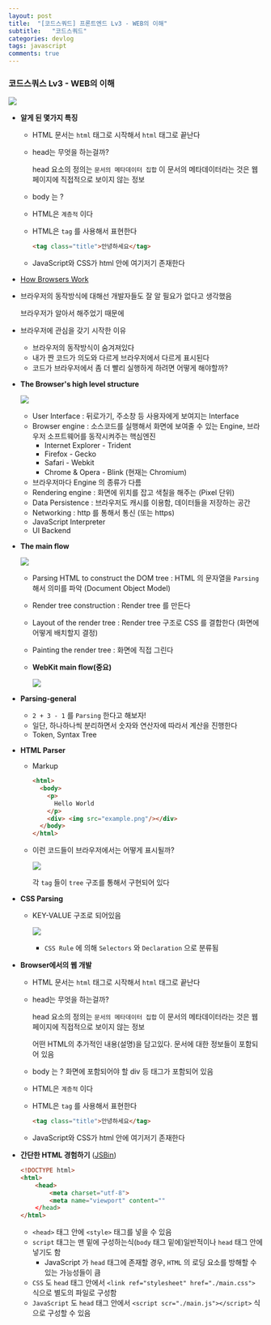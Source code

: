 ```yaml
---
layout: post
title:  "[코드스쿼드] 프론트엔드 Lv3 - WEB의 이해"
subtitle:   "코드스쿼드"
categories: devlog
tags: javascript
comments: true
---
```


### 코드스쿼스 Lv3 - WEB의 이해

![](https://i.imgur.com/DMZSnFa.gif)

- **알게 된 몇가지 특징**

  - HTML 문서는 `html` 태그로 시작해서 `html` 태그로 끝난다

  - head는 무엇을 하는걸까?

    head 요소의 정의는 `문서의 메타데이터 집합`
    이 문서의 메타데이터라는 것은 웹 페이지에 직접적으로 보이지 않는 정보

  - body 는 ?

  - HTML은 `계층적` 이다

  - HTML은 `tag` 를 사용해서 표현한다

    ```html
    <tag class="title">안녕하세요</tag>
    ```

  - JavaScript와 CSS가 html 안에 여기저기 존재한다

- [How Browsers Work](https://www.html5rocks.com/en/tutorials/internals/howbrowserswork/)

- 브라우저의 동작방식에 대해선 개발자들도 잘 알 필요가 없다고 생각했음

  브라우저가 알아서 해주었기 때문에

- 브라우저에 관심을 갖기 시작한 이유

  - 브라우저의 동작방식이 숨겨져있다
  - 내가 짠 코드가 의도와 다르게 브라우저에서 다르게 표시된다
  - 코드가 브라우저에서 좀 더 빨리 실행하게 하려면 어떻게 해야할까?

- **The Browser's high level structure**

  ![](https://i.imgur.com/47u2bHQ.png)

  - User Interface : 뒤로가기, 주소창 등 사용자에게 보여지는 Interface
  - Browser engine : 소스코드를 실행해서 화면에 보여줄 수 있는 Engine, 브라우저 소프트웨어를 동작시켜주는 핵심엔진
    - Internet Explorer - Trident
    - Firefox - Gecko
    - Safari - Webkit
    - Chrome & Opera - Blink (현재는 Chromium)
  - 브라우저마다 Engine 의 종류가 다름 
  - Rendering engine : 화면에 위치를 잡고 색칠을 해주는 (Pixel 단위)
  - Data Persistence : 브라우저도 캐시를 이용함, 데이터들을 저장하는 공간
  - Networking : http 를 통해서 통신 (또는 https)
  - JavaScript Interpreter
  - UI Backend

- **The main flow**

  ![](https://i.imgur.com/gSqOILK.png)

  - Parsing HTML to construct the DOM tree : HTML 의 문자열을 `Parsing` 해서 의미를 파악 (Document Object Model)

  - Render tree construction : Render tree 를 만든다

  - Layout of the render tree : Render tree 구조로 CSS 를 결합한다 (화면에 어떻게 배치할지 결정)

  - Painting the render tree : 화면에 직접 그린다

  - **WebKit main flow(중요)**

    ![](https://imgur.com/JLERmH4.png)

- **Parsing-general**

  - `2 + 3 - 1` 를 `Parsing` 한다고 해보자!
  - 일단, 하나하나씩 분리하면서 숫자와 연산자에 따라서 계산을 진행한다
  - Token, Syntax Tree

- **HTML Parser**

  - Markup

    ```html
    <html>
      <body>
        <p>
          Hello World
        </p>
        <div> <img src="example.png"/></div>
      </body>
    </html>
    ```

  - 이런 코드들이 브라우저에서는 어떻게 표시될까?

    ![](https://imgur.com/5MKiZZX.png)

    각 `tag` 들이 `tree` 구조를 통해서 구현되어 있다

- **CSS Parsing**

  - KEY-VALUE 구조로 되어있음

    ![](https://imgur.com/BgLNHZq.png)

    - `CSS Rule` 에 의해 `Selectors` 와 `Declaration` 으로 분류됨

- **Browser에서의 웹 개발**

  - HTML 문서는 `html` 태그로 시작해서 `html` 태그로 끝난다

  - head는 무엇을 하는걸까?

    head 요소의 정의는 `문서의 메타데이터 집합`
    이 문서의 메타데이터라는 것은 웹 페이지에 직접적으로 보이지 않는 정보

    어떤 HTML의 추가적인 내용(설명)을 담고있다. 문서에 대한 정보들이 포함되어 있음

  - body 는 ? 화면에 포함되어야 할 div 등 태그가 포함되어 있음

  - HTML은 `계층적` 이다

  - HTML은 `tag` 를 사용해서 표현한다

    ```html
    <tag class="title">안녕하세요</tag>
    ```

  - JavaScript와 CSS가 html 안에 여기저기 존재한다

- **간단한 HTML 경험하기** ([JSBin](http://jsbin.com/?html,output))

  ```html
  <!DOCTYPE html>
  <html>
      <head>
          <meta charset="utf-8">
          <meta name="viewport" content=""
      </head>
  </html>
  ```

  - `<head>` 태그 안에 `<style>` 태그를 넣을 수 있음
  - `script` 태그는 맨 밑에 구성하는식(`body` 태그 밑에)일반적이나 `head` 태그 안에 넣기도 함
    - JavaScript 가 `head` 태그에 존재할 경우, `HTML` 의 로딩 요소를 방해할 수 있는 가능성들이 큼
  - `CSS` 도 `head` 태그 안에서 `<link ref="stylesheet" href="./main.css">` 식으로 별도의 파일로 구성함
  - `JavaScript` 도 `head` 태그 안에서 `<script scr="./main.js"></script>` 식으로 구성할 수 있음
